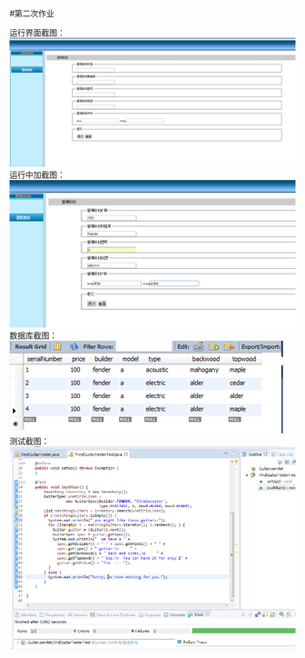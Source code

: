 #第二次作业

运行界面截图：</br>
![image](https://github.com/dbvgfj/test2/blob/master/1/2.png)
运行中加截图：</br>
![image](https://github.com/dbvgfj/test2/blob/master/1/3.png)
数据库截图：</br>
![image](https://github.com/dbvgfj/test2/blob/master/1/1.png)</br>
测试截图：</br>
![image](https://github.com/dbvgfj/test2/blob/master/1/test.png)
